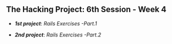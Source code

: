 <h2 id="the-hacking-project-6th-session---week-1">The Hacking Project: 6th Session - Week 4</h2>
<ul>
<li>
<p><em><strong>1st project</strong></em>: <em>Rails Exercises -Part.1</em></p>
</li>
<li>
<p><em><strong>2nd project</strong></em>:  <em>Rails Exercises -Part.2</em></p>
</li>
</ul>
